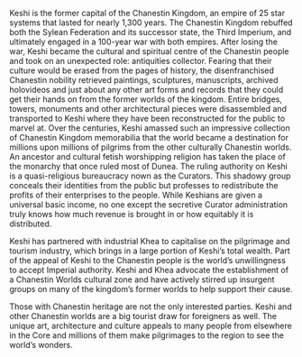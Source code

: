 
Keshi is the former capital of the Chanestin Kingdom, an empire of 25 star systems that lasted for nearly 1,300 years. The Chanestin Kingdom rebuffed both the Sylean Federation and its successor state, the Third Imperium, and ultimately engaged in a 100-year war with both empires. After losing the war, Keshi became the cultural and spiritual centre of the Chanestin people and took on an unexpected role: antiquities collector. Fearing that their culture would be erased from the pages of history, the disenfranchised Chanestin nobility retrieved paintings, sculptures, manuscripts, archived holovideos and just about any other art forms and records that they could get their hands on from the former worlds of the kingdom. Entire bridges, towers, monuments and other architectural pieces were disassembled and transported to Keshi where they have been reconstructed for the public to marvel at. Over the centuries, Keshi amassed such an impressive collection of Chanestin Kingdom memorabilia that the world became a destination for millions upon millions of pilgrims from the other culturally Chanestin worlds. An ancestor and cultural fetish worshipping religion has taken the place of the monarchy that once ruled most of Dunea. The ruling authority on Keshi is a quasi-religious bureaucracy nown as the Curators. This shadowy group conceals their identities from the public but professes to redistribute the profits of their enterprises to the people. While Keshians are given a universal basic income, no one except the secretive Curator administration truly knows how much revenue is brought in or how equitably it is distributed.

Keshi has partnered with industrial Khea to capitalise on the pilgrimage and tourism industry, which brings in a large portion of Keshi’s total wealth. Part of the appeal of Keshi to the Chanestin people is the world’s unwillingness to accept Imperial authority. Keshi and Khea advocate the establishment of a Chanestin Worlds cultural zone and have actively stirred up insurgent groups on many of the kingdom’s former worlds to help support their cause.

Those with Chanestin heritage are not the only interested parties. Keshi and other Chanestin worlds are a big tourist draw for foreigners as well. The unique art, architecture and culture appeals to many people from elsewhere in the Core and millions of them make pilgrimages to the region to see the world’s wonders.

